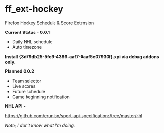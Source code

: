 # ff_ext-hockey
Firefox Hockey Schedule &amp; Score Extension

**Current Status - 0.0.1**

- Daily NHL schedule
- Auto timezone

**Install {3d79db25-5fc9-4386-aaf7-0aaf5e07930f}.xpi via debug addons only.**
  
  
  

**Planned 0.0.2**

- Team selector
- Live scores
- Future schedule
- Game beginning notification


**NHL API -**

https://github.com/erunion/sport-api-specifications/tree/master/nhl
  
  
  
  
*Note; I don't know what I'm doing.*
